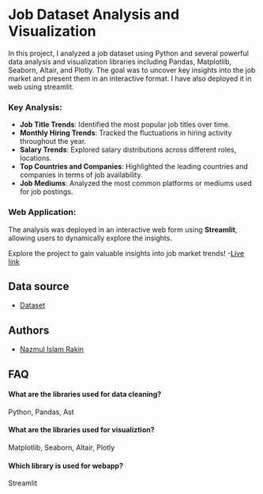 
# Job Dataset Analysis and Visualization

In this project, I analyzed a job dataset using Python and several powerful data analysis and visualization libraries including Pandas, Matplotlib, Seaborn, Altair, and Plotly. The goal was to uncover key insights into the job market and present them in an interactive format. I have also deployed it in web using streamlit.

### Key Analysis:
- **Job Title Trends**: Identified the most popular job titles over time.
- **Monthly Hiring Trends**: Tracked the fluctuations in hiring activity throughout the year.
- **Salary Trends**: Explored salary distributions across different roles, locations.
- **Top Countries and Companies**: Highlighted the leading countries and companies in terms of job availability.
- **Job Mediums**: Analyzed the most common platforms or mediums used for job postings.

### Web Application:
The analysis was deployed in an interactive web form using **Streamlit**, allowing users to dynamically explore the insights.

Explore the project to gain valuable insights into job market trends!
-[Live link](https://data-job-analysis-qd7ylwtpg74mchfed3lnfu.streamlit.app/)



## Data source

 - [Dataset](https://huggingface.co/datasets/lukebarousse/data_jobs)


 

## Authors

- [Nazmul Islam Rakin](https://github.com/rakinnir)




## FAQ

#### What are the libraries used for data cleaning?

Python, Pandas, Ast 

#### What are the libraries used for visualiztion?

Matplotlib, Seaborn, Altair, Plotly

#### Which library is used for webapp?

Streamlit


